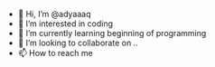 - 👋 Hi, I’m @adyaaaq
- 👀 I’m interested in coding
- 🌱 I’m currently learning beginning of programming
- 💞️ I’m looking to collaborate on ..
- 📫 How to reach me 

<!---
adyaaaq/adyaaaq is a ✨ special ✨ repository because its `README.md` (this file) appears on your GitHub profile.
You can click the Preview link to take a look at your changes.
--->
